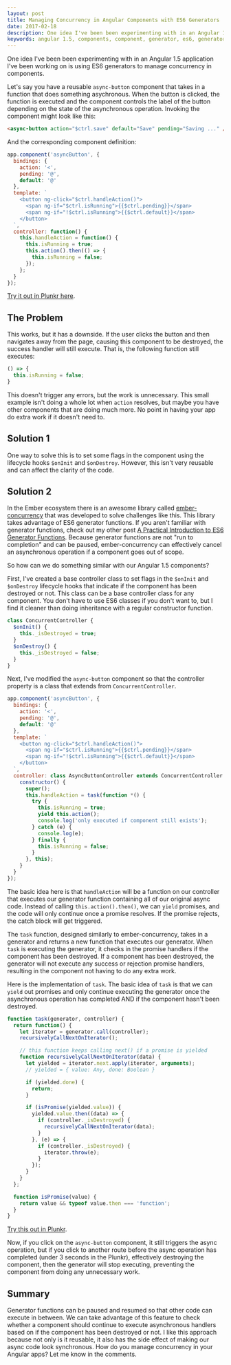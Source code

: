 ```yaml
---
layout: post
title: Managing Concurrency in Angular Components with ES6 Generators
date: 2017-02-18
description: One idea I've been been experimenting with in an Angular 1.5 application I've been working on is using ES6 generators to manage concurrency in components.
keywords: angular 1.5, components, component, generator, es6, generators, generator functions, asychronous, async, ember-concurrency, concurrency, es2015
---
```


One idea I've been been experimenting with in an Angular 1.5 application I've been working on is using ES6 generators to manage concurrency in components.

Let's say you have a reusable `async-button` component that takes in a function that does something asychronous. When the button is clicked, the function is executed and the component controls the label of the button depending on the state of the asynchronous operation. Invoking the component might look like this:

```html
<async-button action="$ctrl.save" default="Save" pending="Saving ..." />
```

And the corresponding component definition:

```js
app.component('asyncButton', {
  bindings: {
    action: '<',
    pending: '@',
    default: '@'
  },
  template: `
    <button ng-click="$ctrl.handleAction()">
      <span ng-if="$ctrl.isRunning">{{$ctrl.pending}}</span>
      <span ng-if="!$ctrl.isRunning">{{$ctrl.default}}</span>
    </button>
  `,
  controller: function() {
    this.handleAction = function() {
      this.isRunning = true;
      this.action().then(() => {
        this.isRunning = false;
      });
    };
  }
});
```

[Try it out in Plunkr here](https://plnkr.co/edit/P4bLJ5uyCV3mSqQXQylN?p=preview).

## The Problem

This works, but it has a downside. If the user clicks the button and then navigates away from the page, causing this component to be destroyed, the success handler will still execute. That is, the following function still executes:

```js
() => {
  this.isRunning = false;
}
```

This doesn't trigger any errors, but the work is unnecessary. This small example isn't doing a whole lot when `action` resolves, but maybe you have other components that are doing much more. No point in having your app do extra work if it doesn't need to.

## Solution 1

One way to solve this is to set some flags in the component using the lifecycle hooks `$onInit` and `$onDestroy`. However, this isn't very reusable and can affect the clarity of the code.

## Solution 2

In the Ember ecosystem there is an awesome library called [ember-concurrency](http://ember-concurrency.com/#/docs) that was developed to solve challenges like this. This library takes advantage of ES6 generator functions. If you aren't familiar with generator functions, check out my other post [A Practical Introduction to ES6 Generator Functions](/2016/10/15/a-practical-introduction-to-es6-generator-functions.html). Because generator functions are not "run to completion" and can be paused, ember-concurrency can effectively cancel an asynchronous operation if a component goes out of scope.

So how can we do something similar with our Angular 1.5 components?

First, I've created a base controller class to set flags in the `$onInit` and `$onDestroy` lifecycle hooks that indicate if the component has been destroyed or not. This class can be a base controller class for any component. You don't have to use ES6 classes if you don't want to, but I find it cleaner than doing inheritance with a regular constructor function.

```js
class ConcurrentController {
  $onInit() {
    this._isDestroyed = true;
  }
  $onDestroy() {
    this._isDestroyed = false;
  }
}
```

Next, I've modified the `async-button` component so that the controller property is a class that extends from `ConcurrentController`.

```js
app.component('asyncButton', {
  bindings: {
    action: '<',
    pending: '@',
    default: '@'
  },
  template: `
    <button ng-click="$ctrl.handleAction()">
      <span ng-if="$ctrl.isRunning">{{$ctrl.pending}}</span>
      <span ng-if="!$ctrl.isRunning">{{$ctrl.default}}</span>
    </button>
  `,
  controller: class AsyncButtonController extends ConcurrentController {
    constructor() {
      super();
      this.handleAction = task(function *() {
        try {
          this.isRunning = true;
          yield this.action();
          console.log('only executed if component still exists');
        } catch (e) {
          console.log(e);
        } finally {
          this.isRunning = false;
        }
      }, this);
    }
  }
});
```

The basic idea here is that `handleAction` will be a function on our controller that executes our generator function containing all of our original async code. Instead of calling `this.action().then()`, we can `yield` promises, and the code will only continue once a promise resolves. If the promise rejects, the catch block will get triggered.

The `task` function, designed similarly to ember-concurrency, takes in a generator and returns a new function that executes our generator. When `task` is executing the generator, it checks in the promise handlers if the component has been destroyed. If a component has been destroyed, the generator will not execute any success or rejection promise handlers, resulting in the component not having to do any extra work.

Here is the implementation of `task`. The basic idea of `task` is that we can `yield` out promises and only continue executing the generator once the asynchronous operation has completed AND if the component hasn't been destroyed.

```js
function task(generator, controller) {
  return function() {
    let iterator = generator.call(controller);
    recursivelyCallNextOnIterator();

    // this function keeps calling next() if a promise is yielded
    function recursivelyCallNextOnIterator(data) {
      let yielded = iterator.next.apply(iterator, arguments);
      // yielded = { value: Any, done: Boolean }

      if (yielded.done) {
        return;
      }

      if (isPromise(yielded.value)) {
        yielded.value.then((data) => {
          if (controller._isDestroyed) {
            recursivelyCallNextOnIterator(data);
          }
        }, (e) => {
          if (controller._isDestroyed) {
            iterator.throw(e);
          }
        });
      }
    }
  };

  function isPromise(value) {
    return value && typeof value.then === 'function';
  }
}
```

[Try this out in Plunkr](https://plnkr.co/edit/ohRuZ0BSoNtC8iuEmmla?p=preview).

Now, if you click on the `async-button` component, it still triggers the async operation, but if you click to another route before the async operation has completed (under 3 seconds in the Plunkr), effectively destroying the component, then the generator will stop executing, preventing the component from doing any unnecessary work.

## Summary

Generator functions can be paused and resumed so that other code can execute in between. We can take advantage of this feature to check whether a component should continue to execute asynchronous handlers based on if the component has been destroyed or not. I like this approach because not only is it reusable, it also has the side effect of making our async code look synchronous. How do you manage concurrency in your Angular apps? Let me know in the comments.
